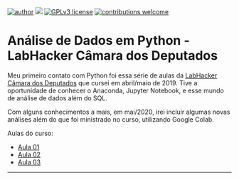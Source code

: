 [![author](https://img.shields.io/badge/author-casbjr-red)](https://www.linkedin.com/in/casbjr) [![](https://img.shields.io/badge/python-3.7+-blue.svg)](https://www.python.org/downloads/release/python-365/) [![GPLv3 license](https://img.shields.io/badge/License-GPLv3-blue.svg)](http://perso.crans.org/besson/LICENSE.html) [![contributions welcome](https://img.shields.io/badge/contributions-welcome-brightgreen.svg?style=flat)](https://github.com/casbjr/data_science/issues)

# Análise de Dados em Python - LabHacker Câmara dos Deputados

Meu primeiro contato com Python foi essa série de aulas da [LabHacker Câmara dos Deputados](http://labhackercd.leg.br/) que cursei em abril/maio de 2019. Tive a oportunidade de conhecer o Anaconda, Jupyter Notebook, e esse mundo de análise de dados além do SQL.

Com alguns conhecimentos a mais, em mai/2020, irei incluir algumas novas análises além do que foi ministrado no curso, utilizando Google Colab.

Aulas do curso:

* [Aula 01](https://youtu.be/W_Bz7M91R1Q)
* [Aula 02](https://youtu.be/2oZHg3HOtcY)
* [Aula 03](https://youtu.be/zpNtiJsJ7KY)

---
